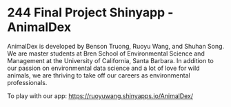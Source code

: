 # 244 Final Project Shinyapp - AnimalDex

AnimalDex is developed by Benson Truong, Ruoyu Wang, and Shuhan Song. We are master students at Bren School of Environmental Science and Management at the University of California, Santa Barbara. In addition to our passion on environmental data science and a lot of love for wild animals, we are thriving to take off our careers as environmental professionals.


To play with our app: https://ruoyuwang.shinyapps.io/AnimalDex/
